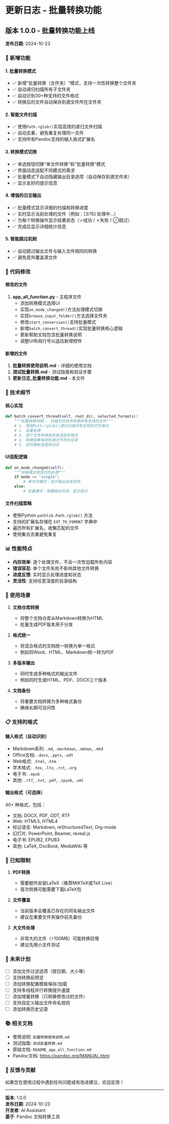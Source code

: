 # 更新日志 - 批量转换功能

## 版本 1.0.0 - 批量转换功能上线

**发布日期**: 2024-10-23

### 🎉 新增功能

#### 1. 批量转换模式
- ✅ 新增"批量转换（文件夹）"模式，支持一次性转换整个文件夹
- ✅ 自动递归扫描所有子文件夹
- ✅ 自动识别30+种支持的文件格式
- ✅ 转换后的文件自动保存到源文件所在文件夹

#### 2. 智能文件扫描
- ✅ 使用`Path.rglob()`实现高效的递归文件扫描
- ✅ 自动去重，避免重复处理同一文件
- ✅ 支持所有Pandoc支持的输入格式扩展名

#### 3. 转换模式切换
- ✅ 单选按钮切换"单文件转换"和"批量转换"模式
- ✅ 界面动态适配不同模式的需求
- ✅ 批量模式下自动隐藏输出目录选项（自动保存到源文件夹）
- ✅ 显示友好的提示信息

#### 4. 增强的日志输出
- ✅ 批量模式显示详细的扫描和转换进度
- ✅ 实时显示当前处理的文件（例如：[3/15] 处理中...）
- ✅ 为每个转换操作显示结果状态（✓成功 / ✗失败 / ⊘跳过）
- ✅ 完成后显示详细统计信息

#### 5. 智能跳过机制
- ✅ 自动跳过输出文件与输入文件相同的转换
- ✅ 避免意外覆盖源文件

### 📝 代码修改

#### 修改的文件
1. **app_all_function.py** - 主程序文件
   - 添加转换模式选择UI
   - 实现`on_mode_changed()`方法处理模式切换
   - 实现`browse_input_folder()`方法选择文件夹
   - 修改`start_conversion()`支持批量模式
   - 新增`batch_convert_thread()`实现批量转换核心逻辑
   - 更新帮助文档包含批量转换说明
   - 调整UI布局行号以适应新增控件

#### 新增的文件
1. **批量转换使用说明.md** - 详细的使用文档
2. **测试批量转换.md** - 测试指南和验证步骤
3. **更新日志_批量转换功能.md** - 本文件

### 🔧 技术细节

#### 核心实现
```python
def batch_convert_thread(self, root_dir, selected_formats):
    """批量转换线程 - 扫描文件夹并转换所有支持的文件"""
    # 1. 使用Path.rglob()递归扫描所有支持的文件格式
    # 2. 去重处理
    # 3. 逐个文件转换到所有选定的格式
    # 4. 转换结果保存到源文件所在目录
    # 5. 实时更新进度和日志
```

#### UI适配逻辑
```python
def on_mode_changed(self):
    """转换模式改变时的处理"""
    if mode == "single":
        # 单文件模式：显示输出目录选项
    else:
        # 批量模式：隐藏输出目录，显示提示
```

#### 文件扫描策略
- 使用Python `pathlib.Path.rglob()` 方法
- 支持的扩展名存储在 `EXT_TO_FORMAT` 字典中
- 遍历所有扩展名，收集匹配的文件
- 使用集合去重避免重复

### 📊 性能特点

- **内存效率**: 逐个处理文件，不会一次性加载所有内容
- **错误容忍**: 单个文件失败不影响其他文件转换
- **进度反馈**: 实时显示处理进度和状态
- **灵活性**: 支持任意深度的目录结构

### 🎯 使用场景

1. **文档仓库转换**
   - 将整个文档仓库从Markdown转换为HTML
   - 批量生成PDF版本用于分发

2. **格式统一**
   - 将混合格式的文档统一转换为单一格式
   - 例如将Word、HTML、Markdown统一转为PDF

3. **多版本输出**
   - 同时生成多种格式的输出文件
   - 例如同时生成HTML、PDF、DOCX三个版本

4. **文档备份**
   - 将重要文档转换为多种格式备份
   - 确保长期可访问性

### 📋 支持的格式

#### 输入格式（自动识别）
- Markdown系列: `.md`, `.markdown`, `.mdown`, `.mkd`
- Office文档: `.docx`, `.pptx`, `.odt`
- Web格式: `.html`, `.htm`
- 学术格式: `.tex`, `.ltx`, `.rst`, `.org`
- 电子书: `.epub`
- 其他: `.rtf`, `.txt`, `.pdf`, `.ipynb`, `.xml`

#### 输出格式（可选择）
40+ 种格式，包括：
- 文档: DOCX, PDF, ODT, RTF
- Web: HTML5, HTML4
- 标记语言: Markdown, reStructuredText, Org-mode
- 幻灯片: PowerPoint, Beamer, reveal.js
- 电子书: EPUB2, EPUB3
- 其他: LaTeX, DocBook, MediaWiki 等

### 🐛 已知限制

1. **PDF转换**
   - 需要额外安装LaTeX（推荐MiKTeX或TeX Live）
   - 首次转换可能需要下载LaTeX包

2. **文件覆盖**
   - 当前版本会覆盖已存在的同名输出文件
   - 建议在重要文件夹操作前先备份

3. **大文件处理**
   - 非常大的文件（>100MB）可能转换较慢
   - 建议先用小文件测试

### 🔮 未来计划

- [ ] 添加文件过滤选项（按日期、大小等）
- [ ] 支持转换前预览
- [ ] 添加转换配置模板保存/加载
- [ ] 支持多线程并行转换提升速度
- [ ] 添加增量转换（只转换修改过的文件）
- [ ] 支持自定义输出文件命名规则
- [ ] 添加转换历史记录

### 📚 相关文档

- 使用说明: `批量转换使用说明.md`
- 测试指南: `测试批量转换.md`
- 原始文档: `README_app_all_function.md`
- Pandoc文档: https://pandoc.org/MANUAL.html

### 🙏 反馈与贡献

如果您在使用过程中遇到任何问题或有改进建议，欢迎反馈！

---

**版本**: 1.0.0  
**发布日期**: 2024-10-23  
**开发者**: AI Assistant  
**基于**: Pandoc 文档转换工具



